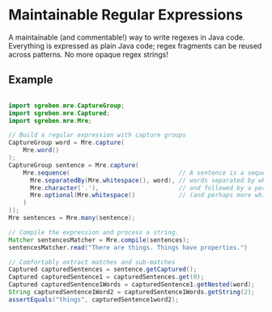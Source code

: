 # Maintainable Regular Expressions

A maintainable (and commentable!) way to write regexes in Java code. Everything is expressed as plain Java code; regex fragments can be reused across patterns. No more opaque regex strings!

## Example

```java

import sgreben.mre.CaptureGroup;
import sgreben.mre.Captured;
import sgreben.mre.Mre;

// Build a regular expression with capture groups
CaptureGroup word = Mre.capture(
    Mre.word()
);
CaptureGroup sentence = Mre.capture(
    Mre.sequence(                              // A sentence is a sequence of
      Mre.separatedBy(Mre.whitespace(), word), // words separated by whitespace
      Mre.character('.'),                      // and followed by a period
      Mre.optional(Mre.whitespace()            // (and perhaps more whitespace).
    )
));
Mre sentences = Mre.many(sentence);

// Compile the expression and process a string.
Matcher sentencesMatcher = Mre.compile(sentences);
sentencesMatcher.read("There are things. Things have properties.")

// Comfortably extract matches and sub-matches
Captured capturedSentences = sentence.getCaptured();
Captured capturedSentence1 = capturedSentences.get(0);
Captured capturedSentence1Words = capturedSentence1.getNested(word);
String capturedSentence1Word2 = capturedSentence1Words.getString(2);
assertEquals("things", capturedSentence1word2);
```